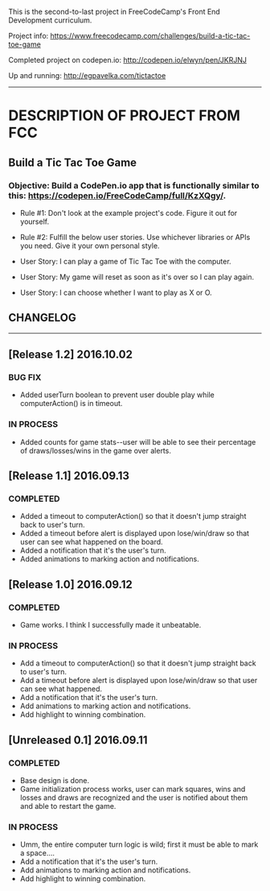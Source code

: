 This is the second-to-last project in FreeCodeCamp's Front End Development curriculum.

Project info: https://www.freecodecamp.com/challenges/build-a-tic-tac-toe-game

Completed project on codepen.io: http://codepen.io/elwyn/pen/JKRJNJ

Up and running: http://egpavelka.com/tictactoe

____________________________________________

# DESCRIPTION OF PROJECT FROM FCC

## Build a Tic Tac Toe Game

### Objective: Build a CodePen.io app that is functionally similar to this: https://codepen.io/FreeCodeCamp/full/KzXQgy/.

- Rule #1: Don't look at the example project's code. Figure it out for yourself.

- Rule #2: Fulfill the below user stories. Use whichever libraries or APIs you need. Give it your own personal style.

- User Story: I can play a game of Tic Tac Toe with the computer.

- User Story: My game will reset as soon as it's over so I can play again.

- User Story: I can choose whether I want to play as X or O.


## CHANGELOG
____________________________________________
## [Release 1.2] 2016.10.02
### BUG FIX
- Added userTurn boolean to prevent user double play while computerAction() is in timeout.

### IN PROCESS
- Added counts for game stats--user will be able to see their percentage of draws/losses/wins in the game over alerts.

## [Release 1.1] 2016.09.13
### COMPLETED
- Added a timeout to computerAction() so that it doesn't jump straight back to user's turn.
- Added a timeout before alert is displayed upon lose/win/draw so that user can see what happened on the board.
- Added a notification that it's the user's turn.
- Added animations to marking action and notifications.

## [Release 1.0] 2016.09.12
### COMPLETED
- Game works.  I think I successfully made it unbeatable.

### IN PROCESS
- Add a timeout to computerAction() so that it doesn't jump straight back to user's turn.
- Add a timeout before alert is displayed upon lose/win/draw so that user can see what happened.
- Add a notification that it's the user's turn.
- Add animations to marking action and notifications.
- Add highlight to winning combination.

## [Unreleased 0.1] 2016.09.11
### COMPLETED
- Base design is done.
- Game initialization process works, user can mark squares, wins and losses and draws are recognized and the user is notified about them and able to restart the game.

### IN PROCESS
- Umm, the entire computer turn logic is wild; first it must be able to mark a space....
- Add a notification that it's the user's turn.
- Add animations to marking action and notifications.
- Add highlight to winning combination.

